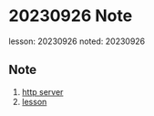 # 20230926 Note
lesson: 20230926
noted: 20230926

## Note
1. [http server](20230926.md)
2. [lesson](lesson.md)